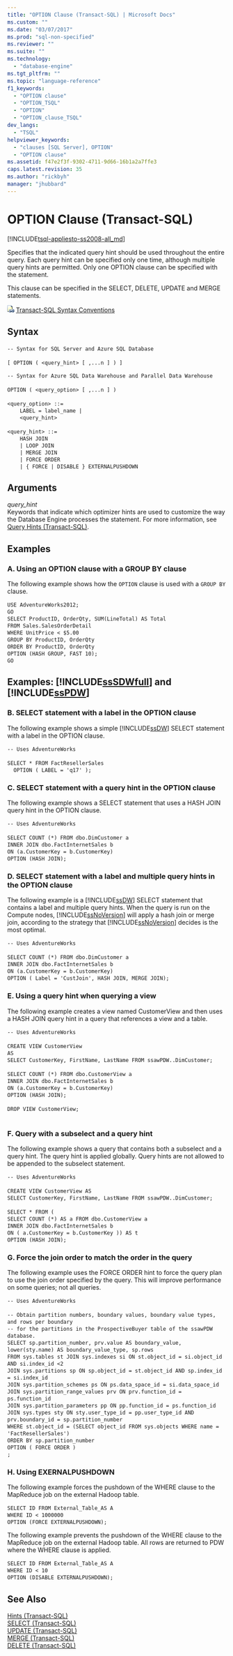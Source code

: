 ```yaml
---
title: "OPTION Clause (Transact-SQL) | Microsoft Docs"
ms.custom: ""
ms.date: "03/07/2017"
ms.prod: "sql-non-specified"
ms.reviewer: ""
ms.suite: ""
ms.technology: 
  - "database-engine"
ms.tgt_pltfrm: ""
ms.topic: "language-reference"
f1_keywords: 
  - "OPTION clause"
  - "OPTION_TSQL"
  - "OPTION"
  - "OPTION_clause_TSQL"
dev_langs: 
  - "TSQL"
helpviewer_keywords: 
  - "clauses [SQL Server], OPTION"
  - "OPTION clause"
ms.assetid: f47e2f3f-9302-4711-9d66-16b1a2a7ffe3
caps.latest.revision: 35
ms.author: "rickbyh"
manager: "jhubbard"
---
```

# OPTION Clause (Transact-SQL)
[!INCLUDE[tsql-appliesto-ss2008-all_md](../../database-engine/configure/windows/includes/tsql-appliesto-ss2008-all-md.md)]

  Specifies that the indicated query hint should be used throughout the entire query. Each query hint can be specified only one time, although multiple query hints are permitted. Only one OPTION clause can be specified with the statement.  
  
 This clause can be specified in the SELECT, DELETE, UPDATE and MERGE statements.  
  
 ![Topic link icon](../../database-engine/configure/windows/media/topic-link.gif "Topic link icon") [Transact-SQL Syntax Conventions](../../t-sql/language-elements/transact-sql-syntax-conventions-transact-sql.md)  
  
## Syntax  
  
```  
-- Syntax for SQL Server and Azure SQL Database  
  
[ OPTION ( <query_hint> [ ,...n ] ) ]   
```  
  
```  
-- Syntax for Azure SQL Data Warehouse and Parallel Data Warehouse  
  
OPTION ( <query_option> [ ,...n ] )  
  
<query_option> ::=  
    LABEL = label_name |  
    <query_hint>  
  
<query_hint> ::=  
    HASH JOIN   
    | LOOP JOIN   
    | MERGE JOIN  
    | FORCE ORDER  
    | { FORCE | DISABLE } EXTERNALPUSHDOWN  
```  
  
## Arguments  
 *query_hint*  
 Keywords that indicate which optimizer hints are used to customize the way the Database Engine processes the statement. For more information, see [Query Hints &#40;Transact-SQL&#41;](../../t-sql/queries/hints-transact-sql-query.md).  
  
## Examples  
  
### A. Using an OPTION clause with a GROUP BY clause  
 The following example shows how the `OPTION` clause is used with a `GROUP BY` clause.  
  
```  
USE AdventureWorks2012;  
GO  
SELECT ProductID, OrderQty, SUM(LineTotal) AS Total  
FROM Sales.SalesOrderDetail  
WHERE UnitPrice < $5.00  
GROUP BY ProductID, OrderQty  
ORDER BY ProductID, OrderQty  
OPTION (HASH GROUP, FAST 10);  
GO  
```  
  
## Examples: [!INCLUDE[ssSDWfull](../../relational-databases/reference/system-catalog-views/includes/sssdwfull-md.md)] and [!INCLUDE[ssPDW](../../database-engine/configure/windows/includes/sspdw-md.md)]  
  
### B. SELECT statement with a label in the OPTION clause  
 The following example shows a simple [!INCLUDE[ssDW](../../database-engine/configure/windows/includes/ssdw-md.md)] SELECT statement with a label in the OPTION clause.  
  
```  
-- Uses AdventureWorks  
  
SELECT * FROM FactResellerSales  
  OPTION ( LABEL = 'q17' );  
```  
  
### C. SELECT statement with a query hint in the OPTION clause  
 The following example shows a SELECT statement that uses a HASH JOIN query hint in the OPTION clause.  
  
```  
-- Uses AdventureWorks  
  
SELECT COUNT (*) FROM dbo.DimCustomer a  
INNER JOIN dbo.FactInternetSales b   
ON (a.CustomerKey = b.CustomerKey)  
OPTION (HASH JOIN);  
```  
  
### D. SELECT statement with a label and multiple query hints in the OPTION clause  
 The following example is a [!INCLUDE[ssDW](../../database-engine/configure/windows/includes/ssdw-md.md)] SELECT statement that contains a label and multiple query hints. When the query is run on the Compute nodes, [!INCLUDE[ssNoVersion](../../advanced-analytics/r-services/includes/ssnoversion-md.md)] will apply a hash join or merge join, according to the strategy that [!INCLUDE[ssNoVersion](../../advanced-analytics/r-services/includes/ssnoversion-md.md)] decides is the most optimal.  
  
```  
-- Uses AdventureWorks  
  
SELECT COUNT (*) FROM dbo.DimCustomer a  
INNER JOIN dbo.FactInternetSales b   
ON (a.CustomerKey = b.CustomerKey)  
OPTION ( Label = 'CustJoin', HASH JOIN, MERGE JOIN);  
```  
  
### E. Using a query hint when querying a view  
 The following example creates a view named CustomerView and then uses a HASH JOIN query hint in a query that references a view and a table.  
  
```  
-- Uses AdventureWorks  
  
CREATE VIEW CustomerView  
AS  
SELECT CustomerKey, FirstName, LastName FROM ssawPDW..DimCustomer;  
  
SELECT COUNT (*) FROM dbo.CustomerView a  
INNER JOIN dbo.FactInternetSales b  
ON (a.CustomerKey = b.CustomerKey)  
OPTION (HASH JOIN);  
  
DROP VIEW CustomerView;  
  
```  
  
### F. Query with a subselect and a query hint  
 The following example shows a query that contains both a subselect and a query hint. The query hint is applied globally. Query hints are not allowed to be appended to the subselect statement.  
  
```  
-- Uses AdventureWorks  
  
CREATE VIEW CustomerView AS  
SELECT CustomerKey, FirstName, LastName FROM ssawPDW..DimCustomer;  
  
SELECT * FROM (  
SELECT COUNT (*) AS a FROM dbo.CustomerView a  
INNER JOIN dbo.FactInternetSales b  
ON ( a.CustomerKey = b.CustomerKey )) AS t  
OPTION (HASH JOIN);  
```  
  
### G. Force the join order to match the order in the query  
 The following example uses the FORCE ORDER hint to force the query plan to use the join order specified by the query. This will improve performance on some queries; not all queries.  
  
```  
-- Uses AdventureWorks  
  
-- Obtain partition numbers, boundary values, boundary value types, and rows per boundary  
-- for the partitions in the ProspectiveBuyer table of the ssawPDW database.  
SELECT sp.partition_number, prv.value AS boundary_value, lower(sty.name) AS boundary_value_type, sp.rows   
FROM sys.tables st JOIN sys.indexes si ON st.object_id = si.object_id AND si.index_id <2  
JOIN sys.partitions sp ON sp.object_id = st.object_id AND sp.index_id = si.index_id  
JOIN sys.partition_schemes ps ON ps.data_space_id = si.data_space_id   
JOIN sys.partition_range_values prv ON prv.function_id = ps.function_id   
JOIN sys.partition_parameters pp ON pp.function_id = ps.function_id   
JOIN sys.types sty ON sty.user_type_id = pp.user_type_id AND prv.boundary_id = sp.partition_number   
WHERE st.object_id = (SELECT object_id FROM sys.objects WHERE name = 'FactResellerSales')   
ORDER BY sp.partition_number  
OPTION ( FORCE ORDER )  
;  
```  
  
### H. Using EXERNALPUSHDOWN  
 The following example forces the pushdown of the WHERE clause to the MapReduce job on the external Hadoop table.  
  
```  
SELECT ID FROM External_Table_AS A   
WHERE ID < 1000000  
OPTION (FORCE EXTERNALPUSHDOWN);  
```  
  
 The following example prevents the pushdown of the WHERE clause to the MapReduce job on the external Hadoop table. All rows are returned to PDW where the WHERE clause is applied.  
  
```  
SELECT ID FROM External_Table_AS A   
WHERE ID < 10  
OPTION (DISABLE EXTERNALPUSHDOWN);  
```  
  
## See Also  
 [Hints &#40;Transact-SQL&#41;](../../t-sql/queries/hints-transact-sql.md)   
 [SELECT &#40;Transact-SQL&#41;](../../t-sql/queries/select-transact-sql.md)   
 [UPDATE &#40;Transact-SQL&#41;](../../t-sql/queries/update-transact-sql.md)   
 [MERGE &#40;Transact-SQL&#41;](../../t-sql/statements/merge-transact-sql.md)   
 [DELETE &#40;Transact-SQL&#41;](../../t-sql/statements/delete-transact-sql.md)  
  
  

